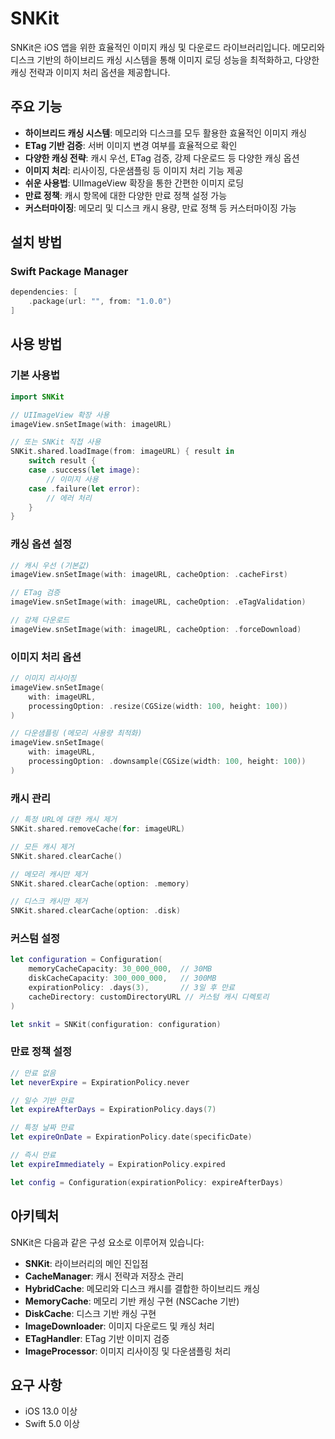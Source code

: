 # SNKit

SNKit은 iOS 앱을 위한 효율적인 이미지 캐싱 및 다운로드 라이브러리입니다. 메모리와 디스크 기반의 하이브리드 캐싱 시스템을 통해 이미지 로딩 성능을 최적화하고, 다양한 캐싱 전략과 이미지 처리 옵션을 제공합니다.

## 주요 기능

- **하이브리드 캐싱 시스템**: 메모리와 디스크를 모두 활용한 효율적인 이미지 캐싱
- **ETag 기반 검증**: 서버 이미지 변경 여부를 효율적으로 확인
- **다양한 캐싱 전략**: 캐시 우선, ETag 검증, 강제 다운로드 등 다양한 캐싱 옵션
- **이미지 처리**: 리사이징, 다운샘플링 등 이미지 처리 기능 제공
- **쉬운 사용법**: UIImageView 확장을 통한 간편한 이미지 로딩
- **만료 정책**: 캐시 항목에 대한 다양한 만료 정책 설정 가능
- **커스터마이징**: 메모리 및 디스크 캐시 용량, 만료 정책 등 커스터마이징 가능

## 설치 방법

### Swift Package Manager

```swift
dependencies: [
    .package(url: "", from: "1.0.0")
]
```


## 사용 방법

### 기본 사용법

```swift
import SNKit

// UIImageView 확장 사용
imageView.snSetImage(with: imageURL)

// 또는 SNKit 직접 사용
SNKit.shared.loadImage(from: imageURL) { result in
    switch result {
    case .success(let image):
        // 이미지 사용
    case .failure(let error):
        // 에러 처리
    }
}
```

### 캐싱 옵션 설정

```swift
// 캐시 우선 (기본값)
imageView.snSetImage(with: imageURL, cacheOption: .cacheFirst)

// ETag 검증
imageView.snSetImage(with: imageURL, cacheOption: .eTagValidation)

// 강제 다운로드
imageView.snSetImage(with: imageURL, cacheOption: .forceDownload)
```

### 이미지 처리 옵션

```swift
// 이미지 리사이징
imageView.snSetImage(
    with: imageURL,
    processingOption: .resize(CGSize(width: 100, height: 100))
)

// 다운샘플링 (메모리 사용량 최적화)
imageView.snSetImage(
    with: imageURL,
    processingOption: .downsample(CGSize(width: 100, height: 100))
)
```

### 캐시 관리

```swift
// 특정 URL에 대한 캐시 제거
SNKit.shared.removeCache(for: imageURL)

// 모든 캐시 제거
SNKit.shared.clearCache()

// 메모리 캐시만 제거
SNKit.shared.clearCache(option: .memory)

// 디스크 캐시만 제거
SNKit.shared.clearCache(option: .disk)
```

### 커스텀 설정

```swift
let configuration = Configuration(
    memoryCacheCapacity: 30_000_000,  // 30MB
    diskCacheCapacity: 300_000_000,   // 300MB
    expirationPolicy: .days(3),       // 3일 후 만료
    cacheDirectory: customDirectoryURL // 커스텀 캐시 디렉토리
)

let snkit = SNKit(configuration: configuration)
```

### 만료 정책 설정

```swift
// 만료 없음
let neverExpire = ExpirationPolicy.never

// 일수 기반 만료
let expireAfterDays = ExpirationPolicy.days(7)

// 특정 날짜 만료
let expireOnDate = ExpirationPolicy.date(specificDate)

// 즉시 만료
let expireImmediately = ExpirationPolicy.expired

let config = Configuration(expirationPolicy: expireAfterDays)
```

## 아키텍처

SNKit은 다음과 같은 구성 요소로 이루어져 있습니다:

- **SNKit**: 라이브러리의 메인 진입점
- **CacheManager**: 캐시 전략과 저장소 관리
- **HybridCache**: 메모리와 디스크 캐시를 결합한 하이브리드 캐싱
- **MemoryCache**: 메모리 기반 캐싱 구현 (NSCache 기반)
- **DiskCache**: 디스크 기반 캐싱 구현
- **ImageDownloader**: 이미지 다운로드 및 캐싱 처리
- **ETagHandler**: ETag 기반 이미지 검증
- **ImageProcessor**: 이미지 리사이징 및 다운샘플링 처리

## 요구 사항

- iOS 13.0 이상
- Swift 5.0 이상
